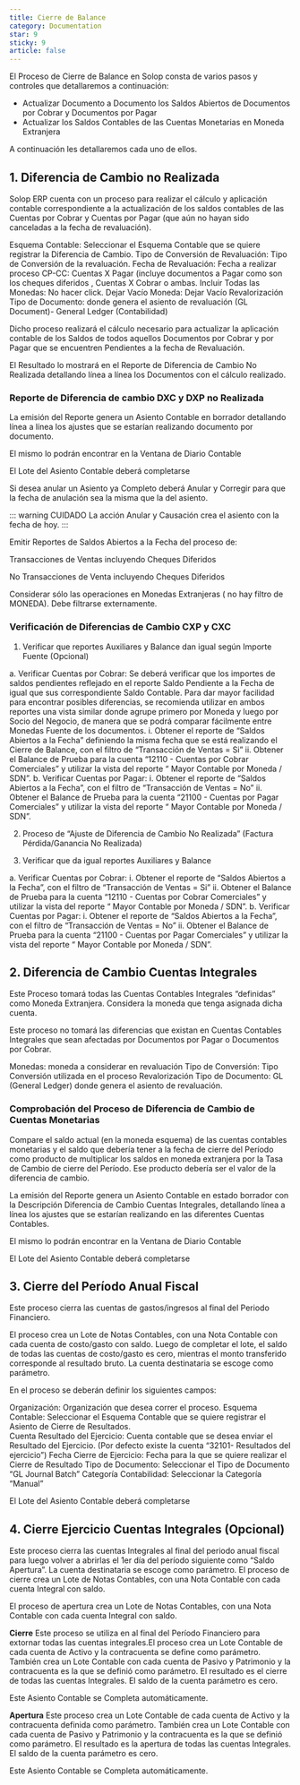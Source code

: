 ```yaml
---
title: Cierre de Balance
category: Documentation
star: 9
sticky: 9
article: false
---
```


El Proceso de Cierre de Balance en Solop consta de varios pasos y controles que detallaremos a continuación:

* Actualizar Documento a Documento los Saldos Abiertos de Documentos por Cobrar y Documentos por Pagar
* Actualizar los Saldos Contables de las Cuentas Monetarias en Moneda Extranjera

A continuación les detallaremos cada uno de ellos.

## 1. Diferencia de Cambio no Realizada 

Solop ERP cuenta con un proceso para realizar el cálculo y aplicación contable correspondiente a la actualización de los saldos contables de las Cuentas por Cobrar y Cuentas por Pagar (que aún no hayan sido canceladas a la fecha de revaluación). 

Esquema Contable: Seleccionar el Esquema Contable que se quiere registrar la Diferencia de Cambio.
Tipo de Conversión de Revaluación: Tipo de Conversión de la revaluación.
Fecha de Revaluación: Fecha a realizar proceso
CP-CC: Cuentas X Pagar (incluye documentos a Pagar como son los cheques diferidos , Cuentas X Cobrar o ambas.
Incluir Todas las Monedas: No hacer click. Dejar Vacío
Moneda:  Dejar Vacío 
Revalorización Tipo de Documento: donde genera el asiento de revaluación (GL Document)- General Ledger (Contabilidad)

Dicho proceso realizará el cálculo necesario para actualizar la aplicación contable de los Saldos de todos aquellos Documentos por Cobrar y por Pagar que se encuentren Pendientes a la fecha de Revaluación. 

El Resultado lo mostrará en el Reporte de Diferencia de Cambio No Realizada detallando línea a línea los Documentos con el cálculo realizado.

### Reporte de Diferencia de cambio DXC y DXP no Realizada

La emisión del Reporte genera un Asiento Contable en borrador detallando línea a línea los ajustes que se estarían realizando documento por documento.

El mismo lo podrán encontrar en la Ventana de Diario Contable

El Lote del  Asiento Contable deberá completarse

Si desea anular un Asiento ya Completo deberá Anular y Corregir para que la fecha de anulación sea la misma que la del asiento.

::: warning
CUIDADO La acción Anular y Causación crea el asiento con la fecha de hoy.
:::

Emitir Reportes de Saldos Abiertos a la Fecha del proceso de:

Transacciones de Ventas incluyendo Cheques Diferidos 

No Transacciones de Venta incluyendo Cheques Diferidos

Considerar sólo las operaciones en Monedas Extranjeras ( no hay filtro de MONEDA).
Debe filtrarse externamente.

### Verificación de Diferencias de Cambio CXP y CXC

1. Verificar que reportes Auxiliares y Balance dan igual según Importe Fuente (Opcional)

a. Verificar Cuentas por Cobrar: Se deberá verificar que los importes de saldos pendientes reflejado en el reporte Saldo Pendiente a la Fecha de igual que sus correspondiente Saldo Contable. Para dar mayor facilidad para encontrar posibles diferencias, se recomienda utilizar en ambos reportes una vista similar donde agrupe primero por Moneda y luego por Socio del Negocio, de manera que se podrá comparar fácilmente entre Monedas Fuente de los documentos.
i. Obtener el reporte de “Saldos Abiertos a la Fecha” definiendo la misma fecha que se está realizando el Cierre de Balance, con el filtro de “Transacción de Ventas = Si”
ii. Obtener el Balance de Prueba para la cuenta “12110 - Cuentas por Cobrar Comerciales” y utilizar la vista del reporte “ Mayor Contable por Moneda / SDN”.
b. Verificar Cuentas por Pagar:
i. Obtener el reporte de “Saldos Abiertos a la Fecha”, con el filtro de “Transacción de Ventas = No”
ii. Obtener el Balance de Prueba para la cuenta “21100 - Cuentas por Pagar Comerciales” y utilizar la vista del reporte “ Mayor Contable por Moneda / SDN”.

2. Proceso de “Ajuste de Diferencia de Cambio No Realizada” (Factura Pérdida/Ganancia No Realizada)

3. Verificar que da igual reportes Auxiliares y Balance

a. Verificar Cuentas por Cobrar:
i. Obtener el reporte de “Saldos Abiertos a la Fecha”, con el filtro de “Transacción de Ventas = Si”
ii. Obtener el Balance de Prueba para la cuenta “12110 - Cuentas por Cobrar Comerciales” y utilizar la vista del reporte “ Mayor Contable por Moneda / SDN”.
b. Verificar Cuentas por Pagar:
i. Obtener el reporte de “Saldos Abiertos a la Fecha”, con el filtro de “Transacción de Ventas = No”
ii. Obtener el Balance de Prueba para la cuenta “21100 - Cuentas por Pagar Comerciales” y utilizar la vista del reporte “ Mayor Contable por Moneda / SDN”.

## 2. Diferencia de Cambio Cuentas Integrales

Este Proceso tomará todas las Cuentas Contables Integrales “definidas” como Moneda Extranjera. Considera la moneda que tenga asignada dicha cuenta. 

Este proceso no tomará las diferencias que existan en Cuentas Contables Integrales que sean afectadas por Documentos por Pagar o Documentos por Cobrar.

Monedas: moneda a considerar en revaluación
Tipo de Conversión:  Tipo Conversión utilizada en el proceso
Revalorización Tipo de Documento: GL   (General Ledger) donde genera el asiento de revaluación.

### Comprobación del Proceso de Diferencia de Cambio de Cuentas Monetarias

Compare el saldo  actual (en la moneda esquema) de las cuentas contables monetarias y el saldo que debería tener a la fecha de cierre del Período como producto de multiplicar los saldos en moneda extranjera por la Tasa de Cambio de cierre del Período.
Ese producto debería ser el valor de la diferencia de cambio.

La emisión del Reporte genera un Asiento Contable en estado borrador con la Descripción Diferencia de Cambio Cuentas Integrales, detallando línea a línea los ajustes que se estarían realizando en las diferentes Cuentas Contables.

El mismo lo podrán encontrar en la Ventana de Diario Contable

El Lote del Asiento Contable deberá completarse

## 3. Cierre del Período Anual Fiscal

Este proceso cierra las cuentas de gastos/ingresos al final del Periodo Financiero. 
 
El proceso crea un Lote de Notas Contables, con una Nota Contable con cada cuenta de costo/gasto con saldo. Luego de completar el lote, el saldo de todas las cuentas de costo/gasto es cero, mientras el monto transferido corresponde al resultado bruto.
La cuenta destinataria se escoge como parámetro.

En el proceso se deberán definir los siguientes campos: 

Organización: Organización que desea correr el proceso. 
Esquema Contable: Seleccionar el Esquema Contable que se quiere registrar el Asiento de Cierre de Resultados.  
Cuenta Resultado del Ejercicio: Cuenta contable que se desea enviar el Resultado del Ejercicio. (Por defecto existe la cuenta “32101- Resultados del ejercicio”)
Fecha Cierre de Ejercicio: Fecha para la que se quiere realizar el Cierre de Resultado
Tipo de Documento: Seleccionar el Tipo de Documento “GL Journal Batch”
Categoría Contabilidad: Seleccionar la Categoría “Manual”

El Lote del  Asiento Contable deberá completarse

## 4. Cierre Ejercicio Cuentas Integrales (Opcional)

Este proceso cierra las cuentas Integrales al final del periodo anual fiscal para luego volver a abrirlas el 1er día del período siguiente como “Saldo Apertura”. La cuenta destinataria se escoge como parámetro. El proceso de cierre crea un Lote de Notas Contables, con una Nota Contable con cada cuenta Integral con saldo. 

El proceso de apertura crea un Lote de Notas Contables, con una Nota Contable con cada cuenta Integral con saldo. 

**Cierre**
Este proceso se utiliza en al final del Período Financiero para extornar todas las cuentas integrales.El proceso crea un Lote Contable de cada cuenta de Activo y la contracuenta se define como parámetro. También crea un Lote Contable con cada cuenta de Pasivo y Patrimonio y la contracuenta es la que se definió como parámetro.
El resultado es el cierre de todas las cuentas Integrales. El saldo de la cuenta parámetro es cero.

Este Asiento Contable se Completa automáticamente.

**Apertura**
Este proceso crea un Lote Contable de cada cuenta de Activo y la contracuenta definida como parámetro. También crea un Lote Contable con cada cuenta de Pasivo y Patrimonio y la contracuenta es la que se definió como parámetro.
El resultado es la apertura de todas las cuentas Integrales. El saldo de la cuenta parámetro es cero.

Este Asiento Contable se Completa automáticamente.